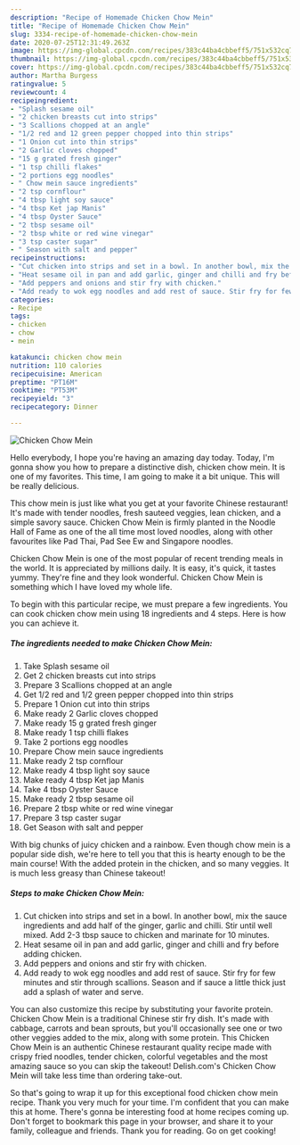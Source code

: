 ```yaml
---
description: "Recipe of Homemade Chicken Chow Mein"
title: "Recipe of Homemade Chicken Chow Mein"
slug: 3334-recipe-of-homemade-chicken-chow-mein
date: 2020-07-25T12:31:49.263Z
image: https://img-global.cpcdn.com/recipes/383c44ba4cbbeff5/751x532cq70/chicken-chow-mein-recipe-main-photo.jpg
thumbnail: https://img-global.cpcdn.com/recipes/383c44ba4cbbeff5/751x532cq70/chicken-chow-mein-recipe-main-photo.jpg
cover: https://img-global.cpcdn.com/recipes/383c44ba4cbbeff5/751x532cq70/chicken-chow-mein-recipe-main-photo.jpg
author: Martha Burgess
ratingvalue: 5
reviewcount: 4
recipeingredient:
- "Splash sesame oil"
- "2 chicken breasts cut into strips"
- "3 Scallions chopped at an angle"
- "1/2 red and 12 green pepper chopped into thin strips"
- "1 Onion cut into thin strips"
- "2 Garlic cloves chopped"
- "15 g grated fresh ginger"
- "1 tsp chilli flakes"
- "2 portions egg noodles"
- " Chow mein sauce ingredients"
- "2 tsp cornflour"
- "4 tbsp light soy sauce"
- "4 tbsp Ket jap Manis"
- "4 tbsp Oyster Sauce"
- "2 tbsp sesame oil"
- "2 tbsp white or red wine vinegar"
- "3 tsp caster sugar"
- " Season with salt and pepper"
recipeinstructions:
- "Cut chicken into strips and set in a bowl. In another bowl, mix the sauce ingredients and add half of the ginger, garlic and chilli. Stir until well mixed. Add 2-3 tbsp sauce to chicken and marinate for 10 minutes."
- "Heat sesame oil in pan and add garlic, ginger and chilli and fry before adding chicken."
- "Add peppers and onions and stir fry with chicken."
- "Add ready to wok egg noodles and add rest of sauce. Stir fry for few minutes and stir through scallions. Season and if sauce a little thick just add a splash of water and serve."
categories:
- Recipe
tags:
- chicken
- chow
- mein

katakunci: chicken chow mein 
nutrition: 110 calories
recipecuisine: American
preptime: "PT16M"
cooktime: "PT53M"
recipeyield: "3"
recipecategory: Dinner

---
```



![Chicken Chow Mein](https://img-global.cpcdn.com/recipes/383c44ba4cbbeff5/751x532cq70/chicken-chow-mein-recipe-main-photo.jpg)

Hello everybody, I hope you're having an amazing day today. Today, I'm gonna show you how to prepare a distinctive dish, chicken chow mein. It is one of my favorites. This time, I am going to make it a bit unique. This will be really delicious.

This chow mein is just like what you get at your favorite Chinese restaurant! It&#39;s made with tender noodles, fresh sauteed veggies, lean chicken, and a simple savory sauce. Chicken Chow Mein is firmly planted in the Noodle Hall of Fame as one of the all time most loved noodles, along with other favourites like Pad Thai, Pad See Ew and Singapore noodles.

Chicken Chow Mein is one of the most popular of recent trending meals in the world. It is appreciated by millions daily. It is easy, it's quick, it tastes yummy. They're fine and they look wonderful. Chicken Chow Mein is something which I have loved my whole life.


To begin with this particular recipe, we must prepare a few ingredients. You can cook chicken chow mein using 18 ingredients and 4 steps. Here is how you can achieve it.

<!--inarticleads1-->

##### The ingredients needed to make Chicken Chow Mein:

1. Take Splash sesame oil
1. Get 2 chicken breasts cut into strips
1. Prepare 3 Scallions chopped at an angle
1. Get 1/2 red and 1/2 green pepper chopped into thin strips
1. Prepare 1 Onion cut into thin strips
1. Make ready 2 Garlic cloves chopped
1. Make ready 15 g grated fresh ginger
1. Make ready 1 tsp chilli flakes
1. Take 2 portions egg noodles
1. Prepare  Chow mein sauce ingredients
1. Make ready 2 tsp cornflour
1. Make ready 4 tbsp light soy sauce
1. Make ready 4 tbsp Ket jap Manis
1. Take 4 tbsp Oyster Sauce
1. Make ready 2 tbsp sesame oil
1. Prepare 2 tbsp white or red wine vinegar
1. Prepare 3 tsp caster sugar
1. Get  Season with salt and pepper


With big chunks of juicy chicken and a rainbow. Even though chow mein is a popular side dish, we&#39;re here to tell you that this is hearty enough to be the main course! With the added protein in the chicken, and so many veggies. It is much less greasy than Chinese takeout! 

<!--inarticleads2-->

##### Steps to make Chicken Chow Mein:

1. Cut chicken into strips and set in a bowl. In another bowl, mix the sauce ingredients and add half of the ginger, garlic and chilli. Stir until well mixed. Add 2-3 tbsp sauce to chicken and marinate for 10 minutes.
1. Heat sesame oil in pan and add garlic, ginger and chilli and fry before adding chicken.
1. Add peppers and onions and stir fry with chicken.
1. Add ready to wok egg noodles and add rest of sauce. Stir fry for few minutes and stir through scallions. Season and if sauce a little thick just add a splash of water and serve.


You can also customize this recipe by substituting your favorite protein. Chicken Chow Mein is a traditional Chinese stir fry dish. It&#39;s made with cabbage, carrots and bean sprouts, but you&#39;ll occasionally see one or two other veggies added to the mix, along with some protein. This Chicken Chow Mein is an authentic Chinese restaurant quality recipe made with crispy fried noodles, tender chicken, colorful vegetables and the most amazing sauce so you can skip the takeout! Delish.com&#39;s Chicken Chow Mein will take less time than ordering take-out. 

So that's going to wrap it up for this exceptional food chicken chow mein recipe. Thank you very much for your time. I'm confident that you can make this at home. There's gonna be interesting food at home recipes coming up. Don't forget to bookmark this page in your browser, and share it to your family, colleague and friends. Thank you for reading. Go on get cooking!
